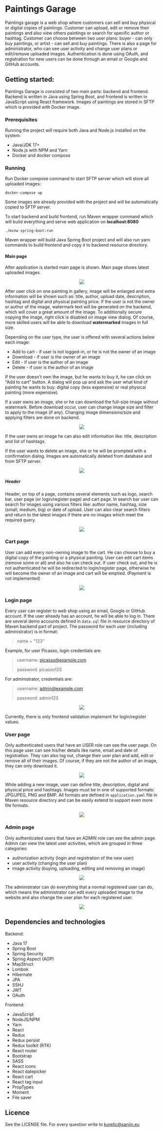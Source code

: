 # Paintings Garage

Paintings garage is a web shop where customers can sell and buy physical or digital copies of paintings. Customer can upload, edit or remove their paintings and also view others paintings or search for specific author or hashtag. Customer can choose between two user plans: buyer - can only buy paintings, or artist - can sell and buy paintings. There is also a page for administrator, who can see user activity and change user plans or edit/remove uploaded images. Authentication is done using OAuth, and registration for new users can be done through an email or Google and GitHub accounts.

## Getting started:

Paintings Garage is consisted of two main parts: backend and frontend. Backend is written in Java using Spring Boot, and frontend is written in JavaScript using React framework. Images of paintings are stored in SFTP which is provided with Docker image.

### Prerequisites

Running the project will require both Java and Node.js installed on the system:

- Java/JDK 17+
- Node.js with NPM and Yarn
- Docker and docker compose

### Running

Run Docker compose command to start SFTP server which will store all uploaded images:

```
docker-compose up
```

Some images are already provided with the project and will be automatically copied to SFTP server.

To start backend and build frontend, run Maven wrapper command which will build everything and serve web application on **localhost:8080**

```
./mvnw spring-boot:run
```

Maven wrapper will build Java Spring Boot project and will also run yarn commands to build frontend and copy it to backend resource directory.

#### Main page

After application is started main page is shown. Main page shows latest uploaded images.

<p align="center"><img src="https://github.com/SanjinKurelic/PaintingsGarage/blob/master/images/homeScreen.png"/></p>

After user click on one painting in gallery, image will be enlarged and extra information will be shown such as: title, author, upload date, description, hashtag and digital and physical painting price. If the user is not the owner or author of the image, watermark text will be generated on the backend, which will cover a great amount of the image. To additionally secure copying the image, right click is disabled on image view dialog. Of course,  more skilled users will be able to download **watermarked** images in full size.

Depending on the user type, the user is offered with several actions below each image:

- Add to cart - if user is not logged-in, or he is not the owner of an image
- Download - if user is the owner of an image
- Edit - if user is the author of an image
- Delete - if user is the author of an image

If the user doesn't own the image, but he wants to buy it, he can click on "Add to cart" button. A dialog will pop up and ask the user what kind of painting he wants to buy: digital copy (less expensive) or real physical painting (more expensive).

If a user owns an image, she or he can download the full-size image without watermark. Before download occur, user can change image size and filter to apply to the image (if any). Changing image dimensions/size and applying filters are done on backend.

<p align="center"><img src="https://github.com/SanjinKurelic/PaintingsGarage/blob/master/images/downloadImage.png"/></p>

If the user owns an image he can also edit information like: title, description and list of hashtags.

If the user wants to delete an image, she or he will be prompted with a confirmation dialog. Images are automatically deleted from database and from SFTP server.

<p align="center"><img src="https://github.com/SanjinKurelic/PaintingsGarage/blob/master/images/deleteConfirmation.png"/></p>

##### Header

Header, on top of a page, contains several elements such as logo, search bar, user page (or login/register page) and cart page. In search bar user can search for images using various filters like: author name, hashtag, size (small, medium, big) or date of upload. User can also clear search filters and return to the latest images if there are no images which meet the required query.

<p align="center"><img src="https://github.com/SanjinKurelic/PaintingsGarage/blob/master/images/searchBar.png"/></p>

### Cart page

User can add every non-owning image to the cart. He can choose to buy a digital copy of the painting or a physical painting. User can edit cart items (remove some or all) and also he can check out. If user check out, and he is not authenticated he will be redirected to login/register page, otherwise he will become the owner of an image and cart will be emptied. (Payment is not implemented)

<p align="center"><img src="https://github.com/SanjinKurelic/PaintingsGarage/blob/master/images/cartPage.png"/></p>

### Login page

Every user can register to web shop using an email, Google or GitHub account. If the user already has an account, he will be able to log in. There are several demo accounts defined in `data.sql` file in resource directory of Maven backend part of project. The password for each user (including administrator) is in format:

> name + "123"
 
Example, for user Picasso, login credentials are:

> username: picasso@example.com
> 
> password: picasso123

For administrator, credentials are:

> username:  admin@example.com
> 
> password: admin123

<p align="center"><img src="https://github.com/SanjinKurelic/PaintingsGarage/blob/master/images/userLogin.png"/></p>

Currently, there is only frontend validation implement for login/register values.

### User page

Only authenticated users that have an USER role can see the user page. On this page user can see his/her details like name, email and date of registration. They can also log out, change their user plan and add, edit or remove all of their images. Of course, if they are not the author of an image, they can only download it.

<p align="center"><img src="https://github.com/SanjinKurelic/PaintingsGarage/blob/master/images/userPage.png"/></p>

While adding a new image, user can define title, description, digital and physical price and hashtags. Images must be in one of supported formats: JPG/JPEG, PNG and BMP. All formats are defined in `application.yaml` file in Maven resource directory and can be easily extend to support even more file formats.

<p align="center"><img src="https://github.com/SanjinKurelic/PaintingsGarage/blob/master/images/uploadNewImage.png"/></p>

### Admin page

Only authenticated users that have an ADMIN role can see the admin page. Admin can view the latest user activities, which are grouped in three categories:

- authorization activity (login and registration of the new user)
- user activity (changing the user plan)
- image activity (buying, uploading, editing and removing an image)

<p align="center"><img src="https://github.com/SanjinKurelic/PaintingsGarage/blob/master/images/adminPanel.png"/></p>

The administrator can do everything that a normal registered user can do, which means the administrator can edit every uploaded  image to the website and also change the user plan for each registered user.

<p align="center"><img src="https://github.com/SanjinKurelic/PaintingsGarage/blob/master/images/changeUserPlan.png"/></p>

## Dependencies and technologies

Backend:

- Java 17
- Spring Boot
- Spring Security
- Spring Aspect (AOP)
- MapStruct
- Lombok
- Hibernate
- JPA
- SSHJ
- JWT
- OAuth

Frontend:

- JavaScript
- NodeJS/NPM
- Yarn
- React
- Redux
- Redux persist
- Redux toolkit (RTK)
- React router
- Bootstrap
- SASS
- React icons
- React datepicker
- React cart
- React tag input
- PropTypes
- Moment
- File saver

## Licence

See the LICENSE file. For every question write to kurelic@sanjin.eu
